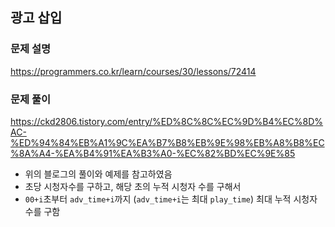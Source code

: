 ## 광고 삽입
### 문제 설명
https://programmers.co.kr/learn/courses/30/lessons/72414
### 문제 풀이
https://ckd2806.tistory.com/entry/%ED%8C%8C%EC%9D%B4%EC%8D%AC-%ED%94%84%EB%A1%9C%EA%B7%B8%EB%9E%98%EB%A8%B8%EC%8A%A4-%EA%B4%91%EA%B3%A0-%EC%82%BD%EC%9E%85  
- 위의 블로그의 풀이와 예제를 참고하였음
- 초당 시청자수를 구하고, 해당 초의 누적 시청자 수를 구해서
- ```00+i```초부터 ```adv_time+i```까지 (```adv_time+i```는 최대 ```play_time```) 최대 누적 시청자 수를 구함